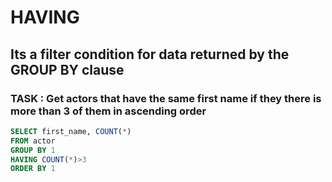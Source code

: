# HAVING

## Its a filter condition for data returned by the GROUP BY clause

### TASK : Get actors that have the same first name if they there is more than 3 of them in ascending order

```sql
SELECT first_name, COUNT(*)
FROM actor
GROUP BY 1 
HAVING COUNT(*)>3 
ORDER BY 1
```
